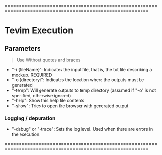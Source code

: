 =========================================================================================================
# Tevim Execution

## Parameters

> Use Without quotes and braces

* "-i {fileName}": Indicates the input file, that is, the txt file describing a mockup. REQUIRED
* "-o {directory}": Indicates the location where the outputs must be generated
* "-temp": Will generate outputs to temp directory (assumed if "-o" is not specified, otherwise ignored)
* "-help": Show this help file contents
* "-show": Tries to open the browser with generated output  

### Logging / depuration

* "-debug" or "-trace": Sets the log level. Used when there are errors in the execution.

=========================================================================================================